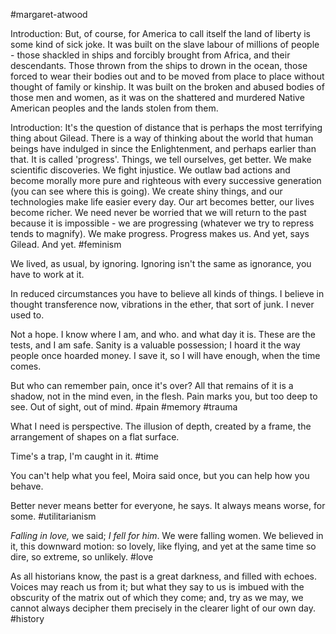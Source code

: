 #margaret-atwood

Introduction:
But, of course, for America to call itself the land of liberty is some kind of sick joke. It was built on the slave labour of millions of people - those shackled in ships and forcibly brought from Africa, and their descendants. Those thrown from the ships to drown in the ocean, those forced to wear their bodies out and to be moved from place to place without thought of family or kinship. It was built on the broken and abused bodies of those men and women, as it was on the shattered and murdered Native American peoples and the lands stolen from them.

Introduction:
It's the question of distance that is perhaps the most terrifying thing about Gilead. There is a way of thinking about the world that human beings have indulged in since the Enlightenment, and perhaps earlier than that. It is called 'progress'. Things, we tell ourselves, get better. We make scientific discoveries. We fight injustice. We outlaw bad actions and become morally more pure and righteous with every successive generation (you can see where this is going). We create shiny things, and our technologies make life easier every day. Our art becomes better, our lives become richer. We need never be worried that we will return to the past because it is impossible - we are progressing (whatever we try to repress tends to magnify). We make progress. Progress makes us. And yet, says Gilead. And yet.
#feminism 

We lived, as usual, by ignoring. Ignoring isn't the same as ignorance, you have to work at it.

In reduced circumstances you have to believe all kinds of things. I believe in thought transference now, vibrations in the ether, that sort of junk. I never used to.

Not a hope. I know where I am, and who. and what day it is. These are the tests, and I am safe. Sanity is a valuable possession; I hoard it the way people once hoarded money. I save it, so I will have enough, when the time comes.

But who can remember pain, once it's over? All that remains of it is a shadow, not in the mind even, in the flesh. Pain marks you, but too deep to see. Out of sight, out of mind.
#pain #memory #trauma 

What I need is perspective. The illusion of depth, created by a frame, the arrangement of shapes on a flat surface. 

Time's a trap, I'm caught in it.
#time 

You can't help what you feel, Moira said once, but you can help how you behave.

Better never means better for everyone, he says. It always means worse, for some.
#utilitarianism

_Falling in love,_ we said; _I fell for him_. We were falling women. We believed in it, this downward motion: so lovely, like flying, and yet at the same time so dire, so extreme, so unlikely.
#love 

As all historians know, the past is a great darkness, and filled with echoes. Voices may reach us from it; but what they say to us is imbued with the obscurity of the matrix out of which they come; and, try as we may, we cannot always decipher them precisely in the clearer light of our own day.
#history 